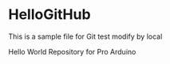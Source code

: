HelloGitHub
===========
This is a sample file for Git test
modify by local

Hello World Repository for Pro Arduino
